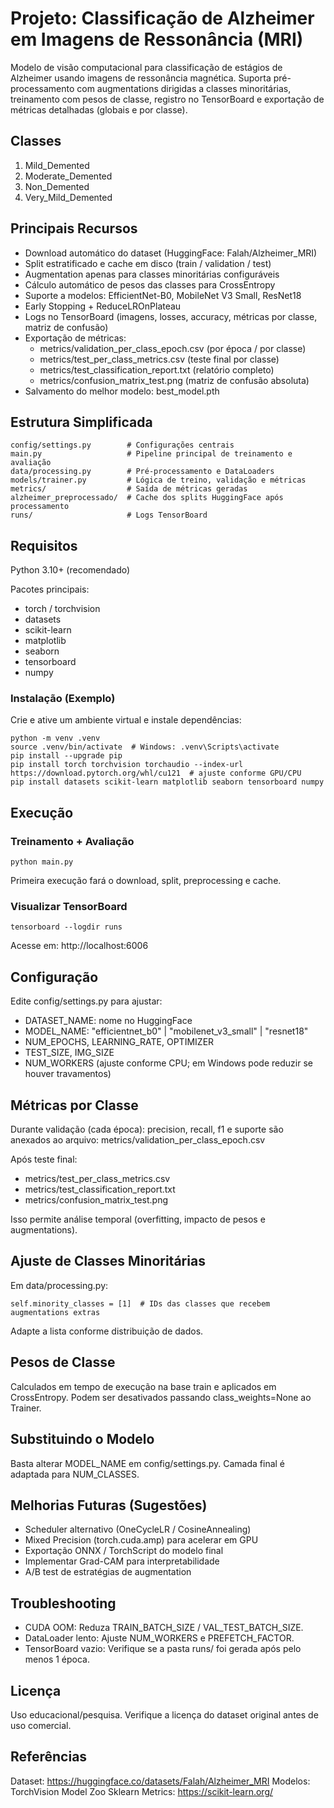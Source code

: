  # Projeto: Classificação de Alzheimer em Imagens de Ressonância (MRI)

Modelo de visão computacional para classificação de estágios de Alzheimer usando imagens de ressonância magnética.
Suporta pré-processamento com augmentations dirigidas a classes minoritárias, treinamento com pesos de classe,
registro no TensorBoard e exportação de métricas detalhadas (globais e por classe).

## Classes
1. Mild_Demented
2. Moderate_Demented
3. Non_Demented
4. Very_Mild_Demented

## Principais Recursos
- Download automático do dataset (HuggingFace: Falah/Alzheimer_MRI)
- Split estratificado e cache em disco (train / validation / test)
- Augmentation apenas para classes minoritárias configuráveis
- Cálculo automático de pesos das classes para CrossEntropy
- Suporte a modelos: EfficientNet-B0, MobileNet V3 Small, ResNet18
- Early Stopping + ReduceLROnPlateau
- Logs no TensorBoard (imagens, losses, accuracy, métricas por classe, matriz de confusão)
- Exportação de métricas:
  - metrics/validation_per_class_epoch.csv (por época / por classe)
  - metrics/test_per_class_metrics.csv (teste final por classe)
  - metrics/test_classification_report.txt (relatório completo)
  - metrics/confusion_matrix_test.png (matriz de confusão absoluta)
- Salvamento do melhor modelo: best_model.pth

## Estrutura Simplificada
```
config/settings.py        # Configurações centrais
main.py                   # Pipeline principal de treinamento e avaliação
data/processing.py        # Pré-processamento e DataLoaders
models/trainer.py         # Lógica de treino, validação e métricas
metrics/                  # Saída de métricas geradas
alzheimer_preprocessado/  # Cache dos splits HuggingFace após processamento
runs/                     # Logs TensorBoard
```

## Requisitos
Python 3.10+ (recomendado)

Pacotes principais:
- torch / torchvision
- datasets
- scikit-learn
- matplotlib
- seaborn
- tensorboard
- numpy

### Instalação (Exemplo)
Crie e ative um ambiente virtual e instale dependências:
```
python -m venv .venv
source .venv/bin/activate  # Windows: .venv\Scripts\activate
pip install --upgrade pip
pip install torch torchvision torchaudio --index-url https://download.pytorch.org/whl/cu121  # ajuste conforme GPU/CPU
pip install datasets scikit-learn matplotlib seaborn tensorboard numpy
```

## Execução
### Treinamento + Avaliação
```
python main.py
```
Primeira execução fará o download, split, preprocessing e cache.

### Visualizar TensorBoard
```
tensorboard --logdir runs
```
Acesse em: http://localhost:6006

## Configuração
Edite config/settings.py para ajustar:
- DATASET_NAME: nome no HuggingFace
- MODEL_NAME: "efficientnet_b0" | "mobilenet_v3_small" | "resnet18"
- NUM_EPOCHS, LEARNING_RATE, OPTIMIZER
- TEST_SIZE, IMG_SIZE
- NUM_WORKERS (ajuste conforme CPU; em Windows pode reduzir se houver travamentos)

## Métricas por Classe
Durante validação (cada época): precision, recall, f1 e suporte são anexados ao arquivo:
metrics/validation_per_class_epoch.csv

Após teste final:
- metrics/test_per_class_metrics.csv
- metrics/test_classification_report.txt
- metrics/confusion_matrix_test.png

Isso permite análise temporal (overfitting, impacto de pesos e augmentations).

## Ajuste de Classes Minoritárias
Em data/processing.py:
```
self.minority_classes = [1]  # IDs das classes que recebem augmentations extras
```
Adapte a lista conforme distribuição de dados.

## Pesos de Classe
Calculados em tempo de execução na base train e aplicados em CrossEntropy.
Podem ser desativados passando class_weights=None ao Trainer.

## Substituindo o Modelo
Basta alterar MODEL_NAME em config/settings.py. Camada final é adaptada para NUM_CLASSES.

## Melhorias Futuras (Sugestões)
- Scheduler alternativo (OneCycleLR / CosineAnnealing)
- Mixed Precision (torch.cuda.amp) para acelerar em GPU
- Exportação ONNX / TorchScript do modelo final
- Implementar Grad-CAM para interpretabilidade
- A/B test de estratégias de augmentation

## Troubleshooting
- CUDA OOM: Reduza TRAIN_BATCH_SIZE / VAL_TEST_BATCH_SIZE.
- DataLoader lento: Ajuste NUM_WORKERS e PREFETCH_FACTOR.
- TensorBoard vazio: Verifique se a pasta runs/ foi gerada após pelo menos 1 época.

## Licença
Uso educacional/pesquisa. Verifique a licença do dataset original antes de uso comercial.

## Referências
Dataset: https://huggingface.co/datasets/Falah/Alzheimer_MRI
Modelos: TorchVision Model Zoo
Sklearn Metrics: https://scikit-learn.org/

